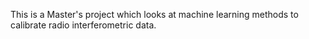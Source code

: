 This is a Master's project which looks at machine learning methods to calibrate radio interferometric data. 
